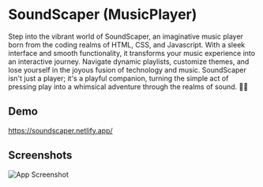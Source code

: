 
# SoundScaper (MusicPlayer)

Step into the vibrant world of SoundScaper, an imaginative music player born from the coding realms of HTML, CSS, and Javascript. With a sleek interface and smooth functionality, it transforms your music experience into an interactive journey.
Navigate dynamic playlists, customize themes, and lose yourself in the joyous fusion of technology and music. SoundScaper isn't just a player; it's a playful companion, turning the simple act of pressing play into a whimsical adventure through the realms of sound. 🎵✨


## Demo

https://soundscaper.netlify.app/


## Screenshots

![App Screenshot](https://via.placeholder.com/468x300?text=App+Screenshot+Here)

